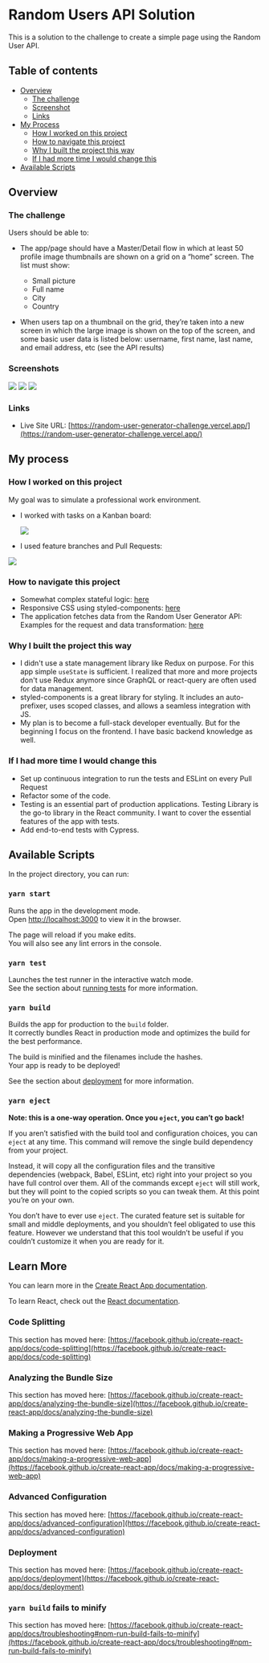 # Random Users API Solution

This is a solution to the challenge to create a simple page using the Random User API.

## Table of contents

- [Overview](#overview)
  - [The challenge](#the-challenge)
  - [Screenshot](#screenshot)
  - [Links](#links)
- [My Process](#-my-process)
  - [How I worked on this project](#how-i-worked-on-this-project)
  - [How to navigate this project](#how-to-navigate-this-project)
  - [Why I built the project this way](#why-i-built-the-project-this-way)
  - [If I had more time I would change this](#if-i-had-more-time-i-would-change-this)
- [Available Scripts](#available-scripts)

## Overview

### The challenge

Users should be able to:

- The app/page should have a Master/Detail flow in which at least 50 profile image thumbnails are
  shown on a grid on a “home” screen. The list must show:

  - Small picture
  - Full name
  - City
  - Country

- When users tap on a thumbnail on the grid, they’re taken into a new screen in which the large image is shown on the top of the screen, and some basic user data is listed below: username, first name, last name, and email address, etc (see the API results)

### Screenshots

![](src/assets/images/home-desktop.png)
![](src/assets/images/detail-desktop.png)
![](src/assets/images/detail-mobile.png)

### Links

- Live Site URL: [https://random-user-generator-challenge.vercel.app/](https://random-user-generator-challenge.vercel.app/)

## My process

### How I worked on this project

My goal was to simulate a professional work environment.

- I worked with tasks on a Kanban board:

  ![](src/assets/images/kanban.png)

- I used feature branches and Pull Requests:

![](src/assets/images/PR.JPG)

### How to navigate this project

- Somewhat complex stateful logic: [here](src/views/home/Home.js)
- Responsive CSS using styled-components: [here](src/views/home/Home.styles.js)
- The application fetches data from the Random User Generator API: Examples for the request and data transformation: [here](src/views/home/Home.js)

### Why I built the project this way

- I didn't use a state management library like Redux on purpose. For this app simple `useState` is
  sufficient. I realized that more and more projects don't use Redux anymore since GraphQL or
  react-query are often used for data management.
- styled-components is a great library for styling. It includes an auto-prefixer, uses scoped
  classes, and allows a seamless integration with JS.
- My plan is to become a full-stack developer eventually. But for the beginning I focus on the
  frontend. I have basic backend knowledge as well.

### If I had more time I would change this

- Set up continuous integration to run the tests and ESLint on every Pull Request
- Refactor some of the code.
- Testing is an essential part of production applications. Testing Library is the go-to library in the React community. I want to cover the essential features of the app with tests.
- Add end-to-end tests with Cypress.

## Available Scripts

In the project directory, you can run:

### `yarn start`

Runs the app in the development mode.\
Open [http://localhost:3000](http://localhost:3000) to view it in the browser.

The page will reload if you make edits.\
You will also see any lint errors in the console.

### `yarn test`

Launches the test runner in the interactive watch mode.\
See the section about [running tests](https://facebook.github.io/create-react-app/docs/running-tests) for more information.

### `yarn build`

Builds the app for production to the `build` folder.\
It correctly bundles React in production mode and optimizes the build for the best performance.

The build is minified and the filenames include the hashes.\
Your app is ready to be deployed!

See the section about [deployment](https://facebook.github.io/create-react-app/docs/deployment) for more information.

### `yarn eject`

**Note: this is a one-way operation. Once you `eject`, you can’t go back!**

If you aren’t satisfied with the build tool and configuration choices, you can `eject` at any time. This command will remove the single build dependency from your project.

Instead, it will copy all the configuration files and the transitive dependencies (webpack, Babel, ESLint, etc) right into your project so you have full control over them. All of the commands except `eject` will still work, but they will point to the copied scripts so you can tweak them. At this point you’re on your own.

You don’t have to ever use `eject`. The curated feature set is suitable for small and middle deployments, and you shouldn’t feel obligated to use this feature. However we understand that this tool wouldn’t be useful if you couldn’t customize it when you are ready for it.

## Learn More

You can learn more in the [Create React App documentation](https://facebook.github.io/create-react-app/docs/getting-started).

To learn React, check out the [React documentation](https://reactjs.org/).

### Code Splitting

This section has moved here: [https://facebook.github.io/create-react-app/docs/code-splitting](https://facebook.github.io/create-react-app/docs/code-splitting)

### Analyzing the Bundle Size

This section has moved here: [https://facebook.github.io/create-react-app/docs/analyzing-the-bundle-size](https://facebook.github.io/create-react-app/docs/analyzing-the-bundle-size)

### Making a Progressive Web App

This section has moved here: [https://facebook.github.io/create-react-app/docs/making-a-progressive-web-app](https://facebook.github.io/create-react-app/docs/making-a-progressive-web-app)

### Advanced Configuration

This section has moved here: [https://facebook.github.io/create-react-app/docs/advanced-configuration](https://facebook.github.io/create-react-app/docs/advanced-configuration)

### Deployment

This section has moved here: [https://facebook.github.io/create-react-app/docs/deployment](https://facebook.github.io/create-react-app/docs/deployment)

### `yarn build` fails to minify

This section has moved here: [https://facebook.github.io/create-react-app/docs/troubleshooting#npm-run-build-fails-to-minify](https://facebook.github.io/create-react-app/docs/troubleshooting#npm-run-build-fails-to-minify)
